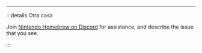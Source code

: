 ___

:::details Otra cosa

Join [Nintendo Homebrew on Discord](https://discord.gg/MWxPgEp) for assistance, and describe the issue that you see.

:::
